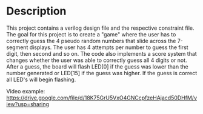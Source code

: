# Description 
This project contains a verilog design file and the respective constraint file. The goal for this project is to create a "game" where the user
has to correctly guess the 4 pseudo random numbers that slide across the 7-segment displays. The user has 4 attempts per number to guess the first digit,
then second and so on. The code also implements a score system that changes whether the user was able to correctly guess all 4 digits or not.
After a guess, the board will flash LED[0] if the guess was lower than the number generated or LED[15] if the guess was higher. If the guess 
is correct all LED's will begin flashing.

Video example: https://drive.google.com/file/d/18K75GrU5VxO4GNCcpfzeHAjacd50DHfM/view?usp=sharing
